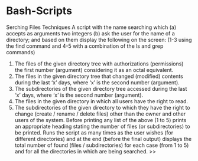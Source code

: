 # Bash-Scripts
Serching Files Techniques 
A script with the name searching which 
(a) accepts as arguments two integers 
(b) ask the user for the name of a directory;
and based on them display the following on the screen:
(1-3 using the find command and 4-5 with a combination of the ls and grep commands)

1. The files of the given directory tree with authorizations (permissions) the first number (argument) considering it as an octal equivalent.
2. The files in the given directory tree that changed (modified) contents during the last ‘x’ days,  where ‘x’ is the second number (argument).
3. The subdirectories of the given directory tree accessed during the last ‘x’ days,  where ‘x’ is the second number (argument).
4. The files in the given directory in which all users have the right to read.
5. The subdirectories of the given directory to which they have the right to change (create / rename / delete files)  other than the owner and other users of the system.
Before printing any list of the above (1 to 5)  prints an appropriate heading stating the number of files (or subdirectories) to be printed.
Runs the script as many times as the user wishes (for different directories) and at the end (before the final output) displays the total number of found (files / subdirectories)
for each case (from 1 to 5) and for all the directories in which are being  searched. >> 
